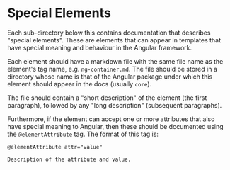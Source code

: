 # Special Elements

Each sub-directory below this contains documentation that describes "special elements".
These are elements that can appear in templates that have special meaning and behaviour in the Angular framework.

Each element should have a markdown file with the same file name as the element's tag name, e.g. `ng-container.md`.
The file should be stored in a directory whose name is that of the Angular package under which this element should appear in the docs (usually `core`).

The file should contain a "short description" of the element (the first paragraph), followed by any "long description" (subsequent paragraphs).

Furthermore, if the element can accept one or more attributes that also have special meaning to Angular, then these should be documented using the `@elementAttribute` tag. The format of this tag is:

```
@elementAttribute attr="value"

Description of the attribute and value.
```
